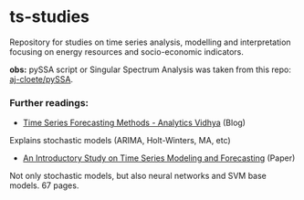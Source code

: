 # ts-studies
Repository for studies on time series analysis, modelling and interpretation focusing on energy resources and socio-economic indicators.

**obs:** pySSA script or Singular Spectrum Analysis was taken from this repo: [aj-cloete/pySSA](https://github.com/aj-cloete/pySSA).

### Further readings:

- [Time Series Forecasting Methods - Analytics Vidhya](https://www.analyticsvidhya.com/blog/2018/02/time-series-forecasting-methods/) (Blog)

Explains stochastic models (ARIMA, Holt-Winters, MA, etc)

- [An Introductory Study on Time Series Modeling and Forecasting](https://arxiv.org/pdf/1302.6613.pdf) (Paper)

Not only stochastic models, but also neural networks and SVM base models. 67 pages.
